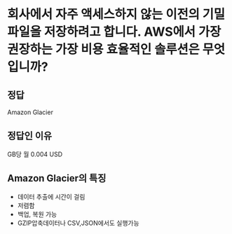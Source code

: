 # 회사에서 자주 액세스하지 않는 이전의 기밀 파일을 저장하려고 합니다. AWS에서 가장 권장하는 가장 비용 효율적인 솔루션은 무엇입니까?

## 정답
Amazon Glacier
## 정답인 이유
GB당 월 0.004 USD

## Amazon Glacier의 특징
- 데이터 추출에 시간이 걸림
- 저렴함
- 백업, 복원 가능
- GZIP압축데이터나 CSV,JSON에서도 실행가능
